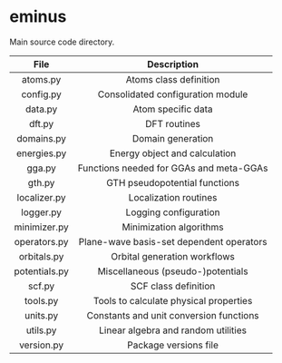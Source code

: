 # eminus

Main source code directory.

| File           | Description |
| :------------: | :---------: |
| atoms.py       | Atoms class definition |
| config.py      | Consolidated configuration module |
| data.py        | Atom specific data |
| dft.py         | DFT routines |
| domains.py     | Domain generation |
| energies.py    | Energy object and calculation |
| gga.py         | Functions needed for GGAs and meta-GGAs |
| gth.py         | GTH pseudopotential functions |
| localizer.py   | Localization routines |
| logger.py      | Logging configuration |
| minimizer.py   | Minimization algorithms |
| operators.py   | Plane-wave basis-set dependent operators |
| orbitals.py    | Orbital generation workflows |
| potentials.py  | Miscellaneous (pseudo-)potentials |
| scf.py         | SCF class definition |
| tools.py       | Tools to calculate physical properties |
| units.py       | Constants and unit conversion functions |
| utils.py       | Linear algebra and random utilities |
| version.py     | Package versions file |
